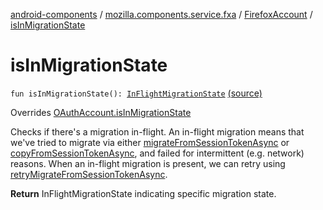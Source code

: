 [android-components](../../index.md) / [mozilla.components.service.fxa](../index.md) / [FirefoxAccount](index.md) / [isInMigrationState](./is-in-migration-state.md)

# isInMigrationState

`fun isInMigrationState(): `[`InFlightMigrationState`](../../mozilla.components.concept.sync/-in-flight-migration-state/index.md) [(source)](https://github.com/mozilla-mobile/android-components/blob/master/components/service/firefox-accounts/src/main/java/mozilla/components/service/fxa/FirefoxAccount.kt#L171)

Overrides [OAuthAccount.isInMigrationState](../../mozilla.components.concept.sync/-o-auth-account/is-in-migration-state.md)

Checks if there's a migration in-flight. An in-flight migration means that we've tried to migrate
via either [migrateFromSessionTokenAsync](../../mozilla.components.concept.sync/-o-auth-account/migrate-from-session-token-async.md) or [copyFromSessionTokenAsync](../../mozilla.components.concept.sync/-o-auth-account/copy-from-session-token-async.md), and failed for intermittent
(e.g. network)
reasons. When an in-flight migration is present, we can retry using [retryMigrateFromSessionTokenAsync](../../mozilla.components.concept.sync/-o-auth-account/retry-migrate-from-session-token-async.md).

**Return**
InFlightMigrationState indicating specific migration state.

